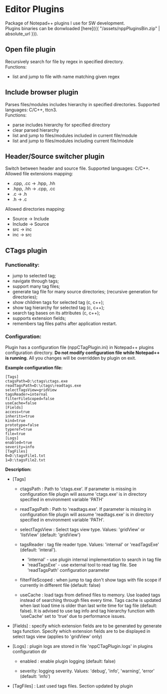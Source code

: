 # Editor Plugins

Package of Notepad++ plugins I use for SW development.  
Plugins binaries can be donwloaded [here]({{ "/assets/nppPluginsBin.zip" | absolute_url }}).

## Open file plugin

Recursively search for file by regex in specified directory.  
Functions:
 * list and jump to file with name matching given regex

## Include browser plugin

Parses files/modules includes hierarchy in specified directories.
Supported languages: C/C++, ttcn3.  
Functions:

 * parse includes hierarchy for specified directory
 * clear parsed hierarchy
 * list and jump to files/modules included in current file/module
 * list and jump to files/modules including current file/module

## Header/Source switcher plugin

Switch between header and source file. Supported languages: C/C++.  
Allowed file extensions mapping:

 * .cpp, .cc -> .hpp, .hh
 * .hpp, .hh -> .cpp, .cc
 * .c -> .h
 * .h -> .c

Allowed directories mapping:

 * Source -> Include
 * Include -> Source
 * src -> inc
 * inc -> src


## CTags plugin

### Functionality:
 * jump to selected tag;
 * navigate through tags;
 * support many tag files;
 * generate tag file for many source directories;
   (recursive generation for directories);
 * show children tags for selected tag (c, c++);
 * show tag hierarchy for selected tag (c, c++);
 * search tag bases on its attributes (c, c++);
 * supports extension fields;
 * remembers tag files paths after application restart.

### Configuration:
Plugin has a configuration file (nppCTagPlugin.ini) in Notepad++ plugins
configuration directory. __Do not modify configuration file while Notepad++
is running__. All you changes will be overridden by plugin on exit.

__Example configuration file:__
```
[Tags]
ctagsPath=D:\ctags\ctags.exe
readTagsPath=D:\ctags\readtags.exe
selectTagsView=gridView
tagsReader=internal
filterFileScoped=false
useCache=false
[Fields]
access=true
inherits=true
kind=true
prototype=false
typeref=true
file=true
[Logs]
enabled=true
severity=info
[TagFiles]
0=D:\tagsFile1.txt
1=D:\tagsFile2.txt
```

__Description:__  

 * [Tags]
   * ctagsPath : Path to 'ctags.exe'. If parameter is missing in
     configuration file plugin will assume 'ctags.exe' is in
     directory specified in environment variable 'PATH'
    
   * readTagsPath : Path to 'readtags.exe'. If parameter is missing in
     configuration file plugin will assume 'readtags.exe' is in
     directory specified in environment variable 'PATH'.

   * selectTagsView : Select tags view type. Values: 'gridView' or
     'listView' (default: 'gridView')

   * tagsReader : tag file reader type. Values: 'internal'
     or 'readTagsExe' (default: 'interal').
     * 'internal' - use plugin
       internal implementation to search in tag file
     * 'readTagsExe' - use external tool to read tag file.
       See 'readTagsPath' configuration parameter

   * filterFileScoped : when jump to tag don't show tags with file scope
     if currently in different file (default: false)
 
   * useCache : load tags from defined files to memory. Use loaded
     tags instead of searching through files every time. Tags cache
     is updated when last load time is older than last write time for
     tag file (default: false). It is advised to use tag info and
     tag hierarchy function with 'useCache' set to 'true' due to
     performance issues.

 * [Fields] : specify which extension fields are to be generated
    by generate tags function. Specify which extension fields
    are to be displayed in select tags view (applies to 'gridView' only)

 * [Logs] : plugin logs are stored in file 'nppCTagPlugin.logs'
   in plugins configuration dir
   * enabled : enable plugin logging (default: false)

   * severity: logging severity. Values: 'debug', 'info', 'warning', 'error' (default: 'info')

 * [TagFiles] : Last used tags files. Section updated by plugin
